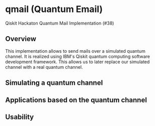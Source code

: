 # qmail (Quantum Email)
Qiskit Hackaton Quantum Mail Implementation (#38)

## Overview
This implementation allows to send mails over a simulated quantum channel. It is realized using IBM's Qiskit quantum computing software development framework. This allows us to later replace our simulated channel with a real quantum channel.

## Simulating a quantum channel


## Applications based on the quantum channel

## Usability

